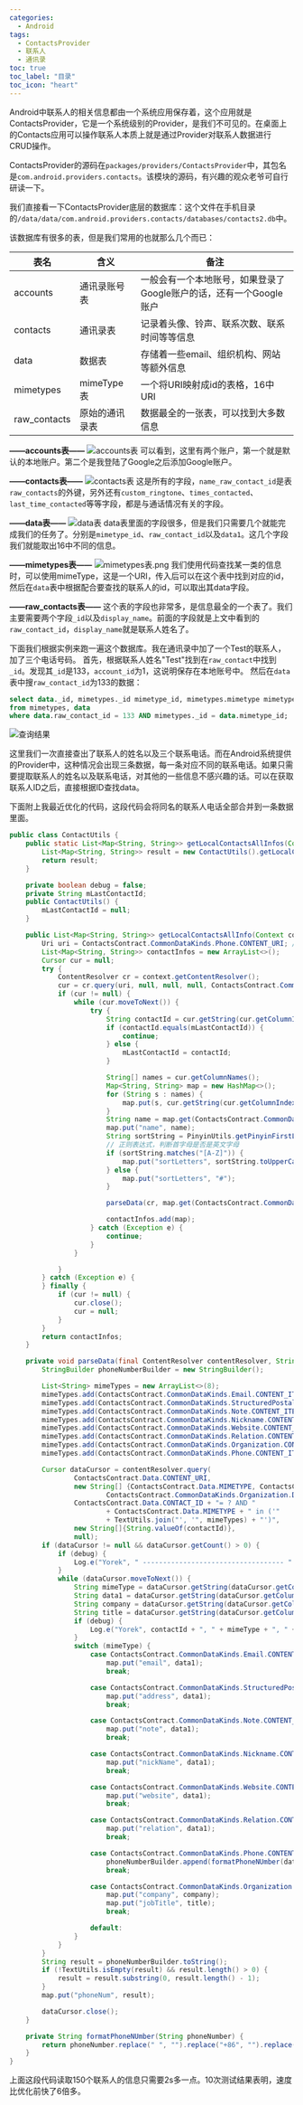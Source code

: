 ```yaml
---
categories:
  - Android
tags:
  - ContactsProvider
  - 联系人
  - 通讯录
toc: true
toc_label: "目录"
toc_icon: "heart"
---
```


Android中联系人的相关信息都由一个系统应用保存着，这个应用就是ContactsProvider，它是一个系统级别的Provider，是我们不可见的。在桌面上的Contacts应用可以操作联系人本质上就是通过Provider对联系人数据进行CRUD操作。

ContactsProvider的源码在`packages/providers/ContactsProvider`中，其包名是`com.android.providers.contacts`。该模块的源码，有兴趣的观众老爷可自行研读一下。

我们直接看一下ContactsProvider底层的数据库：这个文件在手机目录的`/data/data/com.android.providers.contacts/databases/contacts2.db`中。

该数据库有很多的表，但是我们常用的也就那么几个而已：

| 表名 | 含义 | 备注 |
| ------ | ------ | ------ |
| accounts | 通讯录账号表 | 一般会有一个本地账号，如果登录了Google账户的话，还有一个Google账户 |
| contacts | 通讯录表 | 记录着头像、铃声、联系次数、联系时间等等信息 |
| data | 数据表 | 存储着一些email、组织机构、网站等额外信息 |
| mimetypes | mimeType表 | 一个将URI映射成id的表格，16中URI |
| raw_contacts | 原始的通讯录表 | 数据最全的一张表，可以找到大多数信息 |

**——accounts表——**
![accounts表](http://upload-images.jianshu.io/upload_images/2525608-a095e74e6a65df45.png?imageMogr2/auto-orient/strip%7CimageView2/2/w/1240)
可以看到，这里有两个账户，第一个就是默认的本地账户。第二个是我登陆了Google之后添加Google账户。

**——contacts表——**
![contacts表](http://upload-images.jianshu.io/upload_images/2525608-af0df9b0efb348cc.png?imageMogr2/auto-orient/strip%7CimageView2/2/w/1240)
这是所有的字段，`name_raw_contact_id`是表`raw_contacts`的外键，另外还有`custom_ringtone`、`times_contacted`、`last_time_contacted`等等字段，都是与通话情况有关的字段。

**——data表——**
![data表](http://upload-images.jianshu.io/upload_images/2525608-c18d63d298bb2781.png?imageMogr2/auto-orient/strip%7CimageView2/2/w/1240)
data表里面的字段很多，但是我们只需要几个就能完成我们的任务了。分别是`mimetype_id`、`raw_contact_id`以及`data1`。这几个字段我们就能取出16中不同的信息。

**——mimetypes表——**
![mimetypes表.png](http://upload-images.jianshu.io/upload_images/2525608-43dcba66465a84cb.png?imageMogr2/auto-orient/strip%7CimageView2/2/w/1240)
我们使用代码查找某一类的信息时，可以使用mimeType，这是一个URI，传入后可以在这个表中找到对应的id，然后在`data`表中根据配合要查找的联系人的id，可以取出其data字段。

**——raw_contacts表——**
这个表的字段也非常多，是信息最全的一个表了。我们主要需要两个字段`_id`以及`display_name`。前面的字段就是上文中看到的`raw_contact_id`，`display_name`就是联系人姓名了。

下面我们根据实例来跑一遍这个数据库。我在通讯录中加了一个Test的联系人，加了三个电话号码。
首先，根据联系人姓名"Test"找到在`raw_contact`中找到`_id`。发现其`_id`是133，`account_id`为1，这说明保存在本地账号中。
然后在`data`表中搜`raw_contact_id`为133的数据：
```sql
select data._id, mimetypes._id mimetype_id, mimetypes.mimetype mimetypes, data.raw_contact_id, data.data1
from mimetypes, data
where data.raw_contact_id = 133 AND mimetypes._id = data.mimetype_id;
```
![查询结果](http://upload-images.jianshu.io/upload_images/2525608-d21ee4db2068d36c.png?imageMogr2/auto-orient/strip%7CimageView2/2/w/1240)

这里我们一次直接查出了联系人的姓名以及三个联系电话。而在Android系统提供的Provider中，这种情况会出现三条数据，每一条对应不同的联系电话。如果只需要提取联系人的姓名以及联系电话，对其他的一些信息不感兴趣的话。可以在获取联系人ID之后，直接根据ID查找data。

下面附上我最近优化的代码，这段代码会将同名的联系人电话全部合并到一条数据里面。

```java
public class ContactUtils {
    public static List<Map<String, String>> getLocalContactsAllInfos(Context context) {
        List<Map<String, String>> result = new ContactUtils().getLocalContactsAllInfo(context);
        return result;
    }

    private boolean debug = false;
    private String mLastContactId;
    public ContactUtils() {
        mLastContactId = null;
    }

    public List<Map<String, String>> getLocalContactsAllInfo(Context context) {
        Uri uri = ContactsContract.CommonDataKinds.Phone.CONTENT_URI; // 联系人Uri；
        List<Map<String, String>> contactInfos = new ArrayList<>();
        Cursor cur = null;
        try {
            ContentResolver cr = context.getContentResolver();
            cur = cr.query(uri, null, null, null, ContactsContract.CommonDataKinds.Phone.CONTACT_ID);
            if (cur != null) {
                while (cur.moveToNext()) {
                    try {
                        String contactId = cur.getString(cur.getColumnIndex(ContactsContract.CommonDataKinds.Phone.CONTACT_ID));
                        if (contactId.equals(mLastContactId)) {
                            continue;
                        } else {
                            mLastContactId = contactId;
                        }

                        String[] names = cur.getColumnNames();
                        Map<String, String> map = new HashMap<>();
                        for (String s : names) {
                            map.put(s, cur.getString(cur.getColumnIndex(s)));
                        }
                        String name = map.get(ContactsContract.CommonDataKinds.Phone.DISPLAY_NAME);
                        map.put("name", name);
                        String sortString = PinyinUtils.getPinyinFirstLetter(name).toUpperCase(Locale.getDefault());
                        // 正则表达式，判断首字母是否是英文字母
                        if (sortString.matches("[A-Z]")) {
                            map.put("sortLetters", sortString.toUpperCase(Locale.getDefault()));
                        } else {
                            map.put("sortLetters", "#");
                        }

                        parseData(cr, map.get(ContactsContract.CommonDataKinds.Phone.CONTACT_ID), map);

                        contactInfos.add(map);
                    } catch (Exception e) {
                        continue;
                    }
                }

            }
        } catch (Exception e) {
        } finally {
            if (cur != null) {
                cur.close();
                cur = null;
            }
        }
        return contactInfos;
    }

    private void parseData(final ContentResolver contentResolver, String contactId, Map<String, String> map) {
        StringBuilder phoneNumberBuilder = new StringBuilder();

        List<String> mimeTypes = new ArrayList<>(8);
        mimeTypes.add(ContactsContract.CommonDataKinds.Email.CONTENT_ITEM_TYPE); // email
        mimeTypes.add(ContactsContract.CommonDataKinds.StructuredPostal.CONTENT_ITEM_TYPE); // address
        mimeTypes.add(ContactsContract.CommonDataKinds.Note.CONTENT_ITEM_TYPE); // note
        mimeTypes.add(ContactsContract.CommonDataKinds.Nickname.CONTENT_ITEM_TYPE); // nickname
        mimeTypes.add(ContactsContract.CommonDataKinds.Website.CONTENT_ITEM_TYPE); // website
        mimeTypes.add(ContactsContract.CommonDataKinds.Relation.CONTENT_ITEM_TYPE); // relation
        mimeTypes.add(ContactsContract.CommonDataKinds.Organization.CONTENT_ITEM_TYPE); // company & jobTitle
        mimeTypes.add(ContactsContract.CommonDataKinds.Phone.CONTENT_ITEM_TYPE); // phoneNum

        Cursor dataCursor = contentResolver.query(
                ContactsContract.Data.CONTENT_URI,
                new String[] {ContactsContract.Data.MIMETYPE, ContactsContract.Data.DATA1,
                        ContactsContract.CommonDataKinds.Organization.DATA, ContactsContract.CommonDataKinds.Organization.TITLE},
                ContactsContract.Data.CONTACT_ID + "= ? AND "
                        + ContactsContract.Data.MIMETYPE + " in ('"
                        + TextUtils.join("', '", mimeTypes) + "')",
                new String[]{String.valueOf(contactId)},
                null);
        if (dataCursor != null && dataCursor.getCount() > 0) {
            if (debug) {
                Log.e("Yorek", " ----------------------------------- " + contactId + " -- " + map.get("name") + "------------------------------");
            }
            while (dataCursor.moveToNext()) {
                String mimeType = dataCursor.getString(dataCursor.getColumnIndex(ContactsContract.Data.MIMETYPE));
                String data1 = dataCursor.getString(dataCursor.getColumnIndex(ContactsContract.Data.DATA1));
                String company = dataCursor.getString(dataCursor.getColumnIndex(ContactsContract.CommonDataKinds.Organization.DATA));
                String title = dataCursor.getString(dataCursor.getColumnIndex(ContactsContract.CommonDataKinds.Organization.TITLE));
                if (debug) {
                    Log.e("Yorek", contactId + ", " + mimeType + ", " + data1 + ", " + company + ", " + title);
                }
                switch (mimeType) {
                    case ContactsContract.CommonDataKinds.Email.CONTENT_ITEM_TYPE:
                        map.put("email", data1);
                        break;

                    case ContactsContract.CommonDataKinds.StructuredPostal.CONTENT_ITEM_TYPE:
                        map.put("address", data1);
                        break;

                    case ContactsContract.CommonDataKinds.Note.CONTENT_ITEM_TYPE:
                        map.put("note", data1);
                        break;

                    case ContactsContract.CommonDataKinds.Nickname.CONTENT_ITEM_TYPE:
                        map.put("nickName", data1);
                        break;

                    case ContactsContract.CommonDataKinds.Website.CONTENT_ITEM_TYPE:
                        map.put("website", data1);
                        break;

                    case ContactsContract.CommonDataKinds.Relation.CONTENT_ITEM_TYPE:
                        map.put("relation", data1);
                        break;

                    case ContactsContract.CommonDataKinds.Phone.CONTENT_ITEM_TYPE:
                        phoneNumberBuilder.append(formatPhoneNUmber(data1)).append(",");
                        break;

                    case ContactsContract.CommonDataKinds.Organization.CONTENT_ITEM_TYPE:
                        map.put("company", company);
                        map.put("jobTitle", title);
                        break;

                    default:
                }
            }
        }
        String result = phoneNumberBuilder.toString();
        if (!TextUtils.isEmpty(result) && result.length() > 0) {
            result = result.substring(0, result.length() - 1);
        }
        map.put("phoneNum", result);

        dataCursor.close();
    }

    private String formatPhoneNUmber(String phoneNumber) {
        return phoneNumber.replace(" ", "").replace("+86", "").replace("0086", "");
    }
}
```
上面这段代码读取150个联系人的信息只需要2s多一点。10次测试结果表明，速度比优化前快了6倍多。
